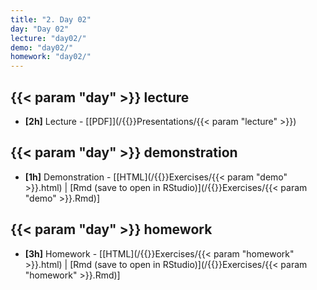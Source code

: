 ```yaml
---
title: "2. Day 02"
day: "Day 02"
lecture: "day02/"
demo: "day02/"
homework: "day02/"
---
```


## {{< param "day" >}} lecture

- **\[2h\]** Lecture - 
    [[PDF]](/{{<myPackageUrl>}}Presentations/{{< param "lecture" >}})

## {{< param "day" >}} demonstration

- **\[1h\]** Demonstration - 
    [[HTML](/{{<myPackageUrl>}}Exercises/{{< param "demo" >}}.html) | [Rmd (save to open in RStudio)](/{{<myPackageUrl>}}Exercises/{{< param "demo" >}}.Rmd)]

## {{< param "day" >}} homework

-  **\[3h\]** Homework - 
    [[HTML](/{{<myPackageUrl>}}Exercises/{{< param "homework" >}}.html) | [Rmd (save to open in RStudio)](/{{<myPackageUrl>}}Exercises/{{< param "homework" >}}.Rmd)]
